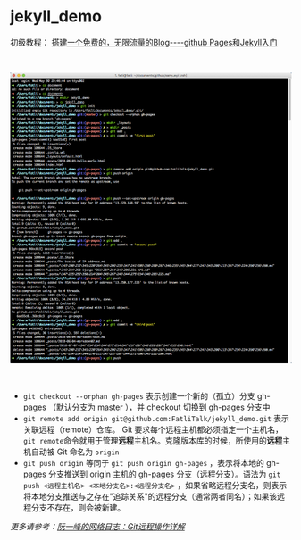 # jekyll_demo


初级教程： [搭建一个免费的，无限流量的Blog----github Pages和Jekyll入门](http://www.ruanyifeng.com/blog/2012/08/blogging_with_jekyll.html)

<br>


![git-jekyll](./images/git-jekyll.png)

<br>

- `git checkout --orphan gh-pages` 表示创建一个新的（孤立）分支 gh-pages （默认分支为 master ），并 checkout 切换到 gh-pages 分支中
- `git remote add origin git@github.com:FatliTalk/jekyll_demo.git` 表示关联远程（remote）仓库。 Git 要求每个远程主机都必须指定一个主机名， `git remote`命令就用于管理**远程**主机名。克隆版本库的时候，所使用的**远程**主机自动被 Git 命名为 `origin`
- `git push origin` 等同于 `git push origin gh-pages` ，表示将本地的 gh-pages 分支推送到 origin 主机的 gh-pages 分支（远程分支）。语法为 `git push <远程主机名> <本地分支名>:<远程分支名>` ，如果省略远程分支名，则表示将本地分支推送与之存在"追踪关系"的远程分支（通常两者同名）；如果该远程分支不存在，则会被新建。

*更多请参考：[阮一峰的网络日志：Git远程操作详解](http://www.ruanyifeng.com/blog/2014/06/git_remote.html)*